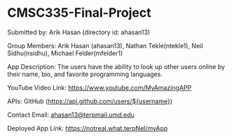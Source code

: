 # CMSC335-Final-Project

Submitted by: Arik Hasan (directory id: ahasan13)

Group Members: Arik Hasan (ahasan13), Nathan Tekle(ntekle1), Neil Sidhu(nsidhu), Michael Felder(mfelder1) 

App Description: The users have the ability to look up other users online by their name, bio, and favorite programming languages.

YouTube Video Link: https://www.youtube.com/MyAmazingAPP

APIs: GitHub (https://api.github.com/users/${username})

Contact Email:  ahasan13@terpmail.umd.edu

Deployed App Link: https://notreal.what.terpNel/myApp
